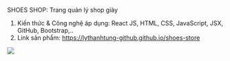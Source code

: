 SHOES SHOP: Trang quản lý shop giày

1. Kiến thức & Công nghệ áp dụng: React JS, HTML, CSS, JavaScript, JSX, GitHub, Bootstrap,..
2. Link sản phẩm: https://lythanhtung-github.github.io/shoes-store
<img src="\shoes-store\public\productList.png">